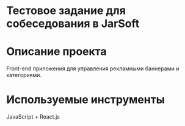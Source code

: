 # Тестовое задание для собеседования в JarSoft

# Описание проекта

Front-end приложения для управления рекламными баннерами и категориями.

# Используемые инструменты

JavaScript + React.js